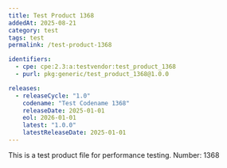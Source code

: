 ```yaml
---
title: Test Product 1368
addedAt: 2025-08-21
category: test
tags: test
permalink: /test-product-1368

identifiers:
  - cpe: cpe:2.3:a:testvendor:test_product_1368
  - purl: pkg:generic/test_product_1368@1.0.0

releases:
  - releaseCycle: "1.0"
    codename: "Test Codename 1368"
    releaseDate: 2025-01-01
    eol: 2026-01-01
    latest: "1.0.0"
    latestReleaseDate: 2025-01-01
---
```


This is a test product file for performance testing. Number: 1368
